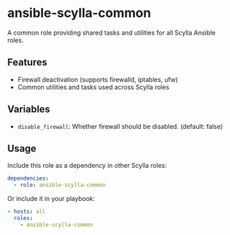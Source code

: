 # ansible-scylla-common

A common role providing shared tasks and utilities for all Scylla Ansible roles.

## Features

- Firewall deactivation (supports firewalld, iptables, ufw)
- Common utilities and tasks used across Scylla roles

## Variables

- `disable_firewall`: Whether firewall should be disabled. (default: false)

## Usage

Include this role as a dependency in other Scylla roles:

```yaml
dependencies:
  - role: ansible-scylla-common
```

Or include it in your playbook:

```yaml
- hosts: all
  roles:
    - ansible-scylla-common
```
